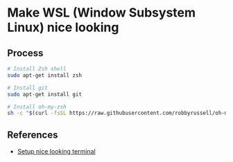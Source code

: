 # Make WSL (Window Subsystem Linux) nice looking

## Process

```sh
# Install Zsh shell
sudo apt-get install zsh

# Install git
sudo apt-get install git

# Install oh-my-zsh
sh -c "$(curl -fsSL https://raw.githubusercontent.com/robbyrussell/oh-my-zsh/master/tools/install.sh)"
```

## References

- [Setup nice looking terminal](https://medium.com/@Andreas_cmj/how-to-setup-a-nice-looking-terminal-with-wsl-in-windows-10-creators-update-2b468ed7c326)
